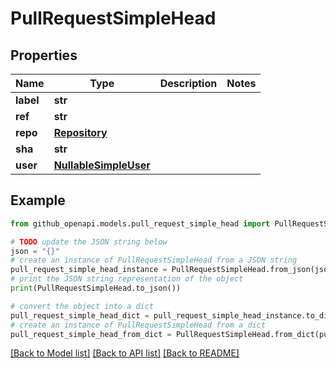 # PullRequestSimpleHead


## Properties

Name | Type | Description | Notes
------------ | ------------- | ------------- | -------------
**label** | **str** |  | 
**ref** | **str** |  | 
**repo** | [**Repository**](Repository.md) |  | 
**sha** | **str** |  | 
**user** | [**NullableSimpleUser**](NullableSimpleUser.md) |  | 

## Example

```python
from github_openapi.models.pull_request_simple_head import PullRequestSimpleHead

# TODO update the JSON string below
json = "{}"
# create an instance of PullRequestSimpleHead from a JSON string
pull_request_simple_head_instance = PullRequestSimpleHead.from_json(json)
# print the JSON string representation of the object
print(PullRequestSimpleHead.to_json())

# convert the object into a dict
pull_request_simple_head_dict = pull_request_simple_head_instance.to_dict()
# create an instance of PullRequestSimpleHead from a dict
pull_request_simple_head_from_dict = PullRequestSimpleHead.from_dict(pull_request_simple_head_dict)
```
[[Back to Model list]](../README.md#documentation-for-models) [[Back to API list]](../README.md#documentation-for-api-endpoints) [[Back to README]](../README.md)


